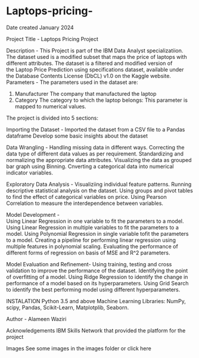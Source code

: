# Laptops-pricing-
Date created
January 2024

Project Title -
Laptops Pricing Project

Description -
This Project is part of the IBM Data Analyst specializatiion. The dataset used is a modified subset that maps the price of laptops with different attributes.
The dataset is a filtered and modified version of the Laptop Price Prediction using specifications dataset, available under the Database Contents License (DbCL) v1.0 on the Kaggle website.
Parameters -
The parameters used in the dataset are:
1. Manufacturer The company that manufactured the laptop
2. Category The category to which the laptop belongs: This parameter is mapped to numerical values.
   
The project is divided into 5 sections:

Importing the Dataset - 
Imported the dataset from a CSV file to a Pandas dataframe
Develop some basic insights about the dataset

Data Wrangling -
Handling missing data in different ways.
Correcting the data type of different data values as per requirement.
Standardizing and normalizing the appropriate data attributes.
Visualizing the data as grouped bar graph using Binning.
Cnverting a categorical data into numerical indicator variables.

Exploratory Data Analysis -
Visualiziing individual feature patterns.
Running descriptive statistical analysis on the dataset.
Using groups and pivot tables to find the effect of categorical variables on price.
Using Pearson Correlation to measure the interdependence between variables.

Model Development -  
Using Linear Regression in one variable to fit the parameters to a model.
Using Linear Regression in multiple variables to fit the parameters to a model.
Using Polynomial Regression in single variable tofit the parameters to a model.
Creating a pipeline for performing linear regression using multiple features in polynomial scaling.
Evaluating the performance of different forms of regression on basis of MSE and R^2 parameters.

Model Evaluation and Refinement-
Using training, testing and cross validation to improve the performance of the dataset.
Identifying the point of overfitting of a model.
Using Ridge Regression to identify the change in performance of a model based on its hyperparameters.
Using Grid Search to identify the best performing model using different hyperparameters.



INSTALATION
Python 3.5 and above
Machine Learning Libraries: NumPy, scipy, Pandas, Scikit-Learn, Matplotplib, Seaborn.


Author -
Alameen Waziri

Acknowledgements
IBM Skills Network that provided the platform for the project

Images
See some images in the images folder or click here 
